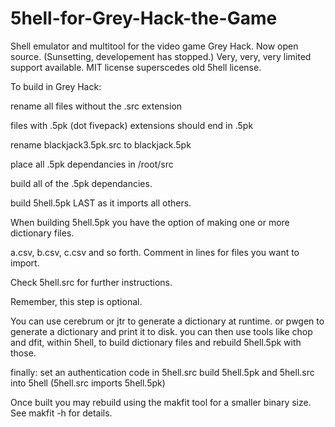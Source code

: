 # 5hell-for-Grey-Hack-the-Game
Shell emulator and multitool for the video game Grey Hack.
Now open source. (Sunsetting, developement has stopped.)
Very, very, very limited support available.
MIT license superscedes old 5hell license.

To build in Grey Hack:

rename all files without the .src extension

files with .5pk (dot fivepack) extensions should end in .5pk

rename blackjack3.5pk.src to blackjack.5pk

place all .5pk dependancies in /root/src

build all of the .5pk dependancies.

build 5hell.5pk LAST as it imports all others.

When building 5hell.5pk you have the option of making one or more dictionary files.

a.csv, b.csv, c.csv and so forth. Comment in lines for files you want to import.

Check 5hell.src for further instructions. 

Remember, this step is optional.


You can use cerebrum or jtr to generate a dictionary at runtime. or pwgen to generate a dictionary and print it to disk.
you can then use tools like chop and dfit, within 5hell, to build dictionary files and rebuild 5hell.5pk with those.

finally:
 set an authentication code in 5hell.src
build 5hell.5pk and 5hell.src into 5hell (5hell.src imports 5hell.5pk)

Once built you may rebuild using the makfit tool for a smaller binary size.
See makfit -h for details.
